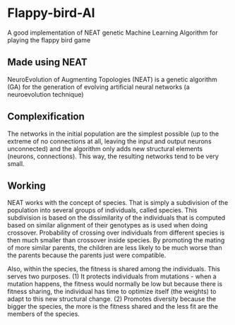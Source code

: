 # Flappy-bird-AI
A good implementation of NEAT genetic Machine Learning Algorithm for playing the flappy bird game
## Made using NEAT 
NeuroEvolution of Augmenting Topologies (NEAT) is a genetic algorithm (GA) for the generation of evolving artificial neural networks (a neuroevolution technique) 

## Complexification

The networks in the initial population are the simplest possible (up to the extreme of no connections at all, leaving the input and output neurons unconnected) and the algorithm only adds new structural elements (neurons, connections). This way, the resulting networks tend to be very small.

## Working 

NEAT works with the concept of species. That is simply a subdivision of the population into several groups of individuals, called species. This subdivision is based on the dissimilarity of the individuals that is computed based on similar alignment of their genotypes as is used when doing crossover. Probability of crossing over individuals from different species is then much smaller than crossover inside species. By promoting the mating of more similar parents, the children are less likely to be much worse than the parents because the parents just were compatible.

Also, within the species, the fitness is shared among the individuals. This serves two purposes. (1) It protects individuals from mutations - when a mutation happens, the fitness would normally be low but because there is fitness sharing, the individual has time to optimize itself (the weights) to adapt to this new structural change. (2) Promotes diversity because the bigger the species, the more is the fitness shared and the less fit are the members of the species.
